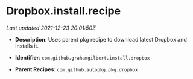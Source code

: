 # Dropbox.install.recipe

_Last updated 2021-12-23 20:01:50Z_

- **Description**: Uses parent pkg recipe to download latest Dropbox and installs it.

- **Identifier**: `com.github.grahamgilbert.install.dropbox`

- **Parent Recipes**: `com.github.autopkg.pkg.dropbox`
